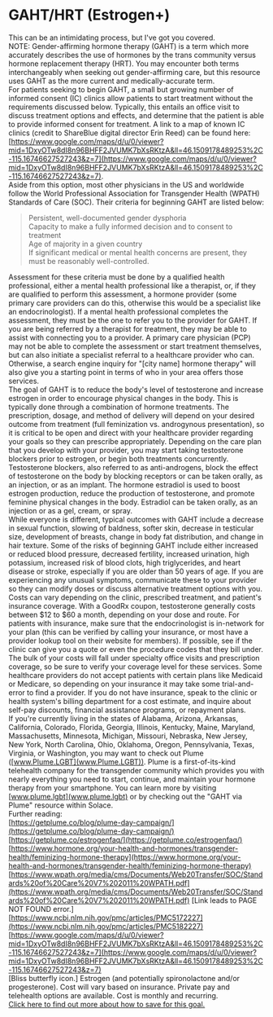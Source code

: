 # GAHT/HRT (Estrogen+)
This can be an intimidating process, but I've got you covered.  
NOTE: Gender-affirming hormone therapy (GAHT) is a term which more accurately describes the use of hormones by the trans community versus hormone replacement therapy (HRT). You may encounter both terms interchangeably when seeking out gender-affirming care, but this resource uses GAHT as the more current and medically-accurate term.  
For patients seeking to begin GAHT, a small but growing number of informed consent (IC) clinics allow patients to start treatment without the requirements discussed below. Typically, this entails an office visit to discuss treatment options and effects, and determine that the patient is able to provide informed consent for treatment. A link to a map of known IC clinics (credit to ShareBlue digital director Erin Reed) can be found here: [https://www.google.com/maps/d/u/0/viewer?mid=1DxyOTw8dI8n96BHFF2JVUMK7bXsRKtzA&ll=46.1509178489253%2C-115.16746627527243&z=7](https://www.google.com/maps/d/u/0/viewer?mid=1DxyOTw8dI8n96BHFF2JVUMK7bXsRKtzA&ll=46.1509178489253%2C-115.16746627527243&z=7).  
Aside from this option, most other physicians in the US and worldwide follow the World Professional Association for Transgender Health (WPATH) Standards of Care (SOC). Their criteria for beginning GAHT are listed below:

> Persistent, well-documented gender dysphoria  
> Capacity to make a fully informed decision and to consent to treatment  
> Age of majority in a given country  
> If significant medical or mental health concerns are present, they must be reasonably well-controlled.

Assessment for these criteria must be done by a qualified health professional, either a mental health professional like a therapist, or, if they are qualified to perform this assessment, a hormone provider (some primary care providers can do this, otherwise this would be a specialist like an endocrinologist). If a mental health professional completes the assessment, they must be the one to refer you to the provider for GAHT. If you are being referred by a therapist for treatment, they may be able to assist with connecting you to a provider. A primary care physician (PCP) may not be able to complete the assessment or start treatment themselves, but can also initiate a specialist referral to a healthcare provider who can. Otherwise, a search engine inquiry for "[city name] hormone therapy" will also give you a starting point in terms of who in your area offers those services.  
The goal of GAHT is to reduce the body's level of testosterone and increase estrogen in order to encourage physical changes in the body. This is typically done through a combination of hormone treatments. The prescription, dosage, and method of delivery will depend on your desired outcome from treatment (full feminization vs. androgynous presentation), so it is critical to be open and direct with your healthcare provider regarding your goals so they can prescribe appropriately. Depending on the care plan that you develop with your provider, you may start taking testosterone blockers prior to estrogen, or begin both treatments concurrently.  
Testosterone blockers, also referred to as anti-androgens, block the effect of testosterone on the body by blocking receptors or can be taken orally, as an injection, or as an implant. The hormone estradiol is used to boost estrogen production, reduce the production of testosterone, and promote feminine physical changes in the body. Estradiol can be taken orally, as an injection or as a gel, cream, or spray.  
While everyone is different, typical outcomes with GAHT include a decrease in sexual function, slowing of baldness, softer skin, decrease in testicular size, development of breasts, change in body fat distribution, and change in hair texture. Some of the risks of beginning GAHT include either increased or reduced blood pressure, decreased fertility, increased urination, high potassium, increased risk of blood clots, high triglycerides, and heart disease or stroke, especially if you are older than 50 years of age. If you are experiencing any unusual symptoms, communicate these to your provider so they can modify doses or discuss alternative treatment options with you.  
Costs can vary depending on the clinic, prescribed treatment, and patient's insurance coverage. With a GoodRx coupon, testosterone generally costs between  $12 to $60 a month, depending on your dose and route. For patients with insurance, make sure that the endocrinologist is in-network for your plan (this can be verified by calling your insurance, or most have a provider lookup tool on their website for members). If possible, see if the clinic can give you a quote or even the procedure codes that they bill under. The bulk of your costs will fall under specialty office visits and prescription coverage, so be sure to verify your coverage level for these services. Some healthcare providers do not accept patients with certain plans like Medicaid or Medicare, so depending on your insurance it may take some trial-and-error to find a provider. If you do not have insurance, speak to the clinic or health system's billing department for a cost estimate, and inquire about self-pay discounts, financial assistance programs, or repayment plans.  
If you're currently living in the states of Alabama, Arizona, Arkansas, California, Colorado, Florida, Georgia, Illinois, Kentucky, Maine, Maryland, Massachusetts, Minnesota, Michigan, Missouri, Nebraska, New Jersey, New York, North Carolina, Ohio, Oklahoma, Oregon, Pennsylvania, Texas, Virginia, or Washington, you may want to check out Plume ([www.Plume.LGBT](www.Plume.LGBT)). Plume is a first-of-its-kind telehealth company for the transgender community which provides you with nearly everything you need to start, continue, and maintain your hormone therapy from your smartphone. You can learn more by visiting [www.plume.lgbt](www.plume.lgbt) or by checking out the "GAHT via Plume" resource within Solace.  
Further reading:  
[https://getplume.co/blog/plume-day-campaign/](https://getplume.co/blog/plume-day-campaign/)  
[https://getplume.co/estrogenfaq/](https://getplume.co/estrogenfaq/)  
[https://www.hormone.org/your-health-and-hormones/transgender-health/feminizing-hormone-therapy](https://www.hormone.org/your-health-and-hormones/transgender-health/feminizing-hormone-therapy)  
[https://www.wpath.org/media/cms/Documents/Web20Transfer/SOC/Standards%20of%20Care%20V7%202011%20WPATH.pdf](https://www.wpath.org/media/cms/Documents/Web20Transfer/SOC/Standards%20of%20Care%20V7%202011%20WPATH.pdf) [Link leads to PAGE NOT FOUND error.]  
[https://www.ncbi.nlm.nih.gov/pmc/articles/PMC5172227](https://www.ncbi.nlm.nih.gov/pmc/articles/PMC5182227)  
[https://www.google.com/maps/d/u/0/viewer?mid=1DxyOTw8dI8n96BHFF2JVUMK7bXsRKtzA&ll=46.1509178489253%2C-115.16746627527243&z=7](https://www.google.com/maps/d/u/0/viewer?mid=1DxyOTw8dI8n96BHFF2JVUMK7bXsRKtzA&ll=46.1509178489253%2C-115.16746627527243&z=7)  
[Bliss butterfly icon.] Estrogen (and potentially spironolactone and/or progesterone). Cost will vary based on insurance. Private pay and telehealth options are available. Cost is monthly and recurring.  
[Click here to find out more about how to save for this goal.](https://bliss.lgbt/earlyaccess)